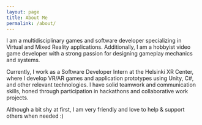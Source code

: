 ```yaml
---
layout: page
title: About Me
permalink: /about/
---
```


I am a multidisciplinary games and software developer specializing in Virtual and Mixed Reality applications. Additionally, I am a hobbyist video game developer with a strong passion for designing gameplay mechanics and systems.

Currently, I work as a Software Developer Intern at the Helsinki XR Center, where I develop VR/AR games and application prototypes using Unity, C#, and other relevant technologies. I have solid teamwork and communication skills, honed through participation in hackathons and collaborative work projects.

Although a bit shy at first, I am very friendly and love to help & support others when needed :)
